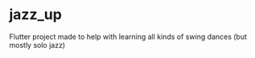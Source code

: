 # jazz_up

Flutter project made to help with learning all kinds of swing dances (but mostly solo jazz)
